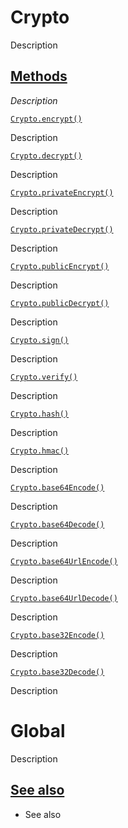 # Crypto

Description

## [Methods]()

_Description_

[`Crypto.encrypt()`]()

Description

[`Crypto.decrypt()`]()

Description

[`Crypto.privateEncrypt()`]()

Description

[`Crypto.privateDecrypt()`]()

Description

[`Crypto.publicEncrypt()`]()

Description

[`Crypto.publicDecrypt()`]()

Description

[`Crypto.sign()`]()

Description

[`Crypto.verify()`]()

Description

[`Crypto.hash()`]()

Description

[`Crypto.hmac()`]()

Description

[`Crypto.base64Encode()`]()

Description

[`Crypto.base64Decode()`]()

Description

[`Crypto.base64UrlEncode()`]()

Description

[`Crypto.base64UrlDecode()`]()

Description

[`Crypto.base32Encode()`]()

Description

[`Crypto.base32Decode()`]()

Description

# Global

Description

## [See also]()

-   See also
